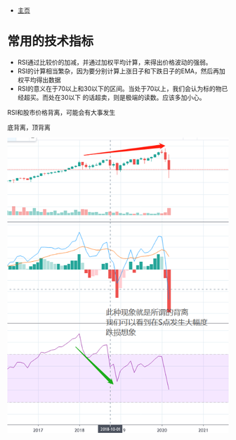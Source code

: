 - [主页](../README.md)

# 常用的技术指标


- RSI通过比较价的加减，并通过加权平均计算，来得出价格波动的强弱。
- RSI的计算相当繁杂，因为要分别计算上涨日子和下跌日子的EMA，然后再加权平均得出数据
- RSI的意义在于70以上和30以下的区间。当处于70以上，我们会认为标的物已经超买。而处在30以下
的话超卖，则是极端的读数。应该多加小心。


RSI和股市价格背离，可能会有大事发生

底背离，顶背离

![Image](../assets/img/RSI.png)
